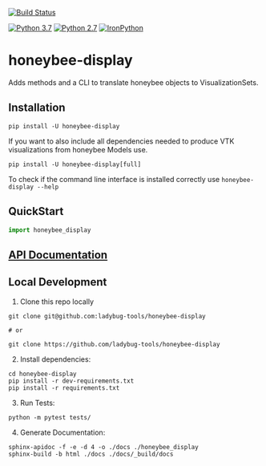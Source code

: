 [![Build Status](https://github.com/ladybug-tools/honeybee-display/workflows/CI/badge.svg)](https://github.com/ladybug-tools/honeybee-display/actions)

[![Python 3.7](https://img.shields.io/badge/python-3.7-blue.svg)](https://www.python.org/downloads/release/python-370/) [![Python 2.7](https://img.shields.io/badge/python-2.7-green.svg)](https://www.python.org/downloads/release/python-270/) [![IronPython](https://img.shields.io/badge/ironpython-2.7-red.svg)](https://github.com/IronLanguages/ironpython2/releases/tag/ipy-2.7.8/)

# honeybee-display

Adds methods and a CLI to translate honeybee objects to VisualizationSets.

## Installation

```console
pip install -U honeybee-display
```

If you want to also include all dependencies needed to produce VTK visualizations
from honeybee Models use.

```console
pip install -U honeybee-display[full]
```

To check if the command line interface is installed correctly use `honeybee-display --help`

## QuickStart

```python
import honeybee_display

```

## [API Documentation](http://ladybug-tools.github.io/honeybee-display/docs)

## Local Development

1. Clone this repo locally
```console
git clone git@github.com:ladybug-tools/honeybee-display

# or

git clone https://github.com/ladybug-tools/honeybee-display
```
2. Install dependencies:
```console
cd honeybee-display
pip install -r dev-requirements.txt
pip install -r requirements.txt
```

3. Run Tests:
```console
python -m pytest tests/
```

4. Generate Documentation:
```console
sphinx-apidoc -f -e -d 4 -o ./docs ./honeybee_display
sphinx-build -b html ./docs ./docs/_build/docs
```
